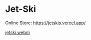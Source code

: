 # Jet-Ski

Online Store: https://jetskis.vercel.app/

[jetski.webm](https://github.com/user-attachments/assets/f52efcff-a072-4b53-a8ff-12afc8e8cd0d)
